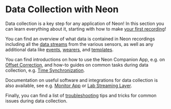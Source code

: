# Data Collection with Neon
Data collection is a key step for any application of Neon! In this section you can learn everything about it, starting with how to make [your first recording](/data-collection/first-recording/)!

You can find an overview of what data is contained in Neon recordings including all the [data streams](/data-collection/data-streams/) from the various sensors, as well as any additional data like [events](/data-collection/events/), [wearers](/data-collection/wearers/), and [templates](/data-collection/templates/).

You can find introductions on how to use the Neon Companion App, e.g. on [Offset Correction](/data-collection/offset-correction/), and how-to guides on common tasks during data collection, e.g. [Time Synchronization](/data-collection/time-synchronization/).

Documentation on useful software and integrations for data collection is also available, see e.g. [Monitor App](/data-collection/monitor-app/) or [Lab Streaming Layer](/data-collection/lab-streaming-layer/).

Finally, you can find a list of [troubleshooting](/data-collection/troubleshooting/) tips and tricks for common issues during data collection.